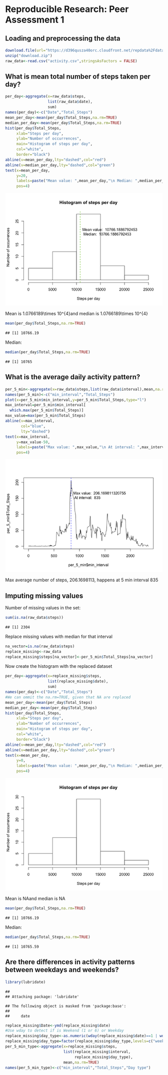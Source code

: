 # Reproducible Research: Peer Assessment 1


## Loading and preprocessing the data

```r
download.file(url="https://d396qusza40orc.cloudfront.net/repdata%2Fdata%2Factivity.zip", destfile="download.zip")
unzip("download.zip")
raw_data<-read.csv("activity.csv",stringsAsFactors = FALSE)
```


## What is mean total number of steps taken per day?

```r
per_day<-aggregate(x=raw_data$steps,
                   list(raw_data$date),
                   sum)
names(per_day)<-c("Date","Total_Steps")
mean_per_day<-mean(per_day$Total_Steps,na.rm=TRUE)
median_per_day<-mean(per_day$Total_Steps,na.rm=TRUE)
hist(per_day$Total_Steps, 
     xlab="Steps per day",
     ylab="Number of occurrences",
     main="Histogram of steps per day",
     col="white",
     border="black")
abline(v=mean_per_day,lty="dashed",col="red")
abline(v=median_per_day,lty="dashed",col="green")
text(x=mean_per_day,
     y=20,
     labels=paste("Mean value: ",mean_per_day,"\n Median: ",median_per_day),
     pos=4)
```

![](PA1_template_files/figure-html/unnamed-chunk-2-1.png)<!-- -->

Mean is 1.0766189\times 10^{4}and median is 1.0766189\times 10^{4}

```r
mean(per_day$Total_Steps,na.rm=TRUE)
```

```
## [1] 10766.19
```
Median:

```r
median(per_day$Total_Steps,na.rm=TRUE)
```

```
## [1] 10765
```


## What is the average daily activity pattern?

```r
per_5_min<-aggregate(x=raw_data$steps,list(raw_data$interval),mean,na.rm=TRUE)
names(per_5_min)<-c("min_interval","Total_Steps")
plot(x=per_5_min$min_interval,y=per_5_min$Total_Steps,type="l")
max_interval=per_5_min$min_interval[
  which.max(per_5_min$Total_Steps)]
max_value=max(per_5_min$Total_Steps)
abline(v=max_interval,
       col="blue",
       lty="dashed")
text(x=max_interval,
     y=max_value-50,
     labels=paste("Max value: ",max_value,"\n At interval: ",max_interval),
     pos=4)
```

![](PA1_template_files/figure-html/unnamed-chunk-5-1.png)<!-- -->

Max average number of steps, 206.1698113, happens at 5 min interval 835

## Imputing missing values

Number of missing values in the set:

```r
sum(is.na(raw_data$steps))
```

```
## [1] 2304
```

Replace missing values with median for that interval

```r
na_vector=is.na(raw_data$steps)
replace_missing<-raw_data
replace_missing$steps[na_vector]<-per_5_min$Total_Steps[na_vector]
```

Now create the histogram with the replaced dataset


```r
per_day<-aggregate(x=replace_missing$steps,
                   list(replace_missing$date),
                   sum)
names(per_day)<-c("Date","Total_Steps")
#We can ommit the na.rm=TRUE, given that NA are replaced
mean_per_day<-mean(per_day$Total_Steps)
median_per_day<-mean(per_day$Total_Steps)
hist(per_day$Total_Steps, 
     xlab="Steps per day",
     ylab="Number of occurrences",
     main="Histogram of steps per day",
     col="white",
     border="black")
abline(v=mean_per_day,lty="dashed",col="red")
abline(v=median_per_day,lty="dashed",col="green")
text(x=mean_per_day,
     y=0,
     labels=paste("Mean value: ",mean_per_day,"\n Median: ",median_per_day),
     pos=4)
```

![](PA1_template_files/figure-html/unnamed-chunk-8-1.png)<!-- -->

Mean is NAand median is NA

```r
mean(per_day$Total_Steps,na.rm=TRUE)
```

```
## [1] 10766.19
```
Median:

```r
median(per_day$Total_Steps,na.rm=TRUE)
```

```
## [1] 10765.59
```


## Are there differences in activity patterns between weekdays and weekends?


```r
library(lubridate)
```

```
## 
## Attaching package: 'lubridate'
```

```
## The following object is masked from 'package:base':
## 
##     date
```

```r
replace_missing$Date<-ymd(replace_missing$date)
#Use wday to detect if is Weekend (1 or 6) or Weekday
replace_missing$day_type<-as.numeric(wday(replace_missing$date)==1 | wday(replace_missing$date)==6)
replace_missing$day_type=factor(replace_missing$day_type,levels=c("weekday","weekend"))
per_5_min_type<-aggregate(x=replace_missing$steps,
                          list(replace_missing$interval,
                               replace_missing$day_type),
                          mean,na.rm=TRUE)
names(per_5_min_type)<-c("min_interval","Total_Steps","Day type")
```

